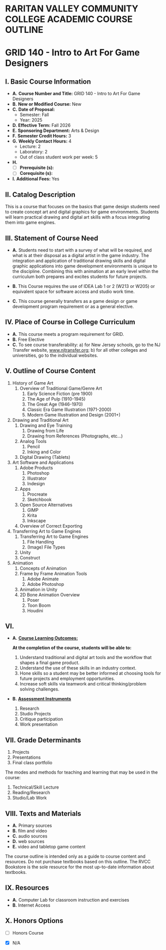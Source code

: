 # RARITAN VALLEY COMMUNITY COLLEGE ACADEMIC COURSE OUTLINE

# GRID 140 - Intro to Art For Game Designers

## I. Basic Course Information

- **A.** **Course Number and Title:** GRID 140 - Intro to Art For Game Designers
- **B.** **New or Modified Course:** New
- **C.** **Date of Proposal:**  
    - Semester: Fall  
    - Year: 2025
- **D.** **Effective Term:** Fall 2026
- **E.** **Sponsoring Department:** Arts & Design
- **F.** **Semester Credit Hours:** 3
- **G.** **Weekly Contact Hours:** 4
    - Lecture: 2
    - Laboratory: 2  
    - Out of class student work per week: 5
- **H.**  
    - [ ] **Prerequisite (s):**
    - [ ] **Corequisite (s):**
- **I.** **Additional Fees:** Yes

## II. Catalog Description

This is a course that focuses on the basics that game design students need to create concept art and digital graphics for game environments. Students will learn practical drawing and digital art skills with a focus integrating them into game engines.

## III. Statement of Course Need

- **A.** Students need to start with a survey of what will be required, and what is at their disposal as a digital artist in the game industry. The integration and application of traditional drawing skills and digital graphic applications into game development environments is unique to the discipline. Combining this with animation at an early level within the curriculum both prepares and excites students for future projects.

- **B.** This Course requires the use of IDEA Lab 1 or 2 (W213 or W205) or equivalent space for software access and studio work time.

- **C.** This course generally transfers as a game design or game development program requirement or as a general elective.

## IV. Place of Course in College Curriculum

- **A.** This course meets a program requirement for GRID.
- **B.** Free Elective
- **C.** To see course transferability: a) for New Jersey schools, go to the NJ Transfer website, www.njtransfer.org; b) for all other colleges and universities, go to the individual websites.

## V. Outline of Course Content

1. History of Game Art 
    1. Overview of Traditional Game/Genre Art
        1. Early Science Fiction (pre 1900)
        1. The Age of Pulp  (1910-1945)
        1. The Great Age (1946-1970)
        1. Classic Era Game Illustration (1971-2000)
        1. Modern Game Illustration and Design (2001+)
1. Drawing and Traditional Art 
    1. Drawing and Eye Training
        1. Drawing from Life
        1. Drawing from References (Photographs, etc…)
	1. Analog Tools
		1. Pencil
		1. Inking and Color
    1. Digital Drawing (Tablets)
1. Art Software and Applications
	1. Adobe Products
		1. Photoshop
		1. Illustrator
		1. Indesign
	1. Apps
		1. Procreate
		1. Sketchbook
    1. Open Source Alternatives
        1. GIMP
        1. Krita
        1. Inkscape
	1. Overview of Correct Exporting
1. Transferring Art to Game Engines	
	1. Transferring Art to Game Engines
		1. File Handling
		1. (Image) File Types
	1. Unity
	1. Construct
1. Animation
	1. Concepts of Animation	
	1. Frame by Frame Animation Tools
		1. Adobe Animate 
		1. Adobe Photoshop
	1. Animation in Unity
    1. 2D Bone Animation Overview
        1. Poser
        1. Toon Boom
        1. Houdini

## VI.

- **A.** **<u>Course Learning Outcomes:</u>**  

    **At the completion of the course, students will be able to:**  
    1. Understand traditional and digital art tools and the workflow that shapes a final game product.
    2. Understand the use of these skills in an industry context.
    3. Hone skills so a student may be better informed at choosing tools for future projects and employment opportunities.
    4. Increase soft skills via teamwork and critical thinking/problem solving challenges.

- **B.** **<u>Assessment Instruments</u>**  
    1. Research
    1. Studio Projects
    1. Critique participation
    1. Work presentation

## VII. Grade Determinants

1. Projects
1. Presentations
1. Final class portfolio

The modes and methods for teaching and learning that may be used in the course:

1. Technical/Skill Lecture
1. Reading/Research
1. Studio/Lab Work

## VIII. Texts and Materials
- **A.** Primary sources
- **B.** film and video
- **C.** audio sources
- **D.** web sources
- **E.** video and tabletop game content

The course outline is intended only as a guide to course content and resources. Do not purchase textbooks based on this outline. The RVCC Bookstore is the sole resource for the most up-to-date information about textbooks.

## IX. Resources
- **A.** Computer Lab for classroom instruction and exercises
- **B.** Internet Access

## X. Honors Options
- [ ] Honors Course
- [x] N/A

